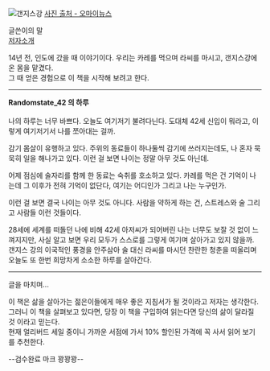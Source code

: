 ![갠지스강](http://ojsfile.ohmynews.com/STD_IMG_FILE/2017/1101/IE002238497_STD.JPG)
[사진 출처 - 오마이뉴스](http://ojsfile.ohmynews.com/STD_IMG_FILE/2017/1101/IE002238497_STD.JPG)

글쓴이의 말 <br>
[저자소개](저자소개.md)

14년 전, 인도에 갔을 때 이야기이다. 우리는 카레를 먹으며 라씨를 마시고, 갠지스강에 온 몸을 맡겼다. <Br>
그 때 얻은 경험으로 이 책을 시작해 보려고 한다.

---------------------------------------------------------------------------------------------------------

**Randomstate_42 의 하루**<Br><Br>
나의 하루는 너무 바쁘다. 오늘도 여기저기 불려다닌다. 도대체 42세 신입이 뭐라고, 이렇게 여기저기서 나를 쪼아대는 걸까.<Br>

감기 몸살이 유행하고 있다. 주위의 동료들이 하나둘씩 감기에 쓰러지는데도, 나 혼자 묵묵히 일을 해나가고 있다. 이런 걸 보면 나이는 정말 아무 것도 아닌데. <Br>

어제 점심에 술자리를 함께 한 동료는 숙취를 호소하고 있다. 카레를 먹은 건 기억이 나는데 그 이후가 전혀 기억이 없단다, 여기는 어디인가 그리고 나는 누구인가. <Br>

이런 걸 보면 결국 나이는 아무 것도 아니다. 사람을 약하게 하는 건, 스트레스와 술 그리고 사람들 이런 것들이다.<Br>

28세에 세계를 떠돌던 나에 비해 42세 아저씨가 되어버린 나는 너무도 보잘 것 없이 느껴지지만, 사실 알고 보면 우리 모두가 스스로를 그렇게 여기며 살아가고 있지 않을까. 
갠지스 강의 이국적인 풍경을 안주삼아 술 대신 라씨를 마시던 찬란한 청춘을 떠올리며 오늘도 또 한번 희망차게 소소한 하루를 살아간다.


---------------------------------------------------------------------------------------------------------

글을 마치며...


이 책은 삶을 살아가는 젊은이들에게 매우 좋은 지침서가 될 것이라고 저자는 생각한다. <Br>
그러니 이 책을 살펴보고 있다면, 당장 이 책을 구입하여 읽는다면 당신의 삶이 달라질 것 이라고 믿는다.<Br>
현재 얼리버드 세일 중이니 가까운 서점에 가서 10% 할인된 가격에 꼭 사서 읽어 보기를 추천한다.<Br>

--검수완료 마크 꽝꽝꽝--

